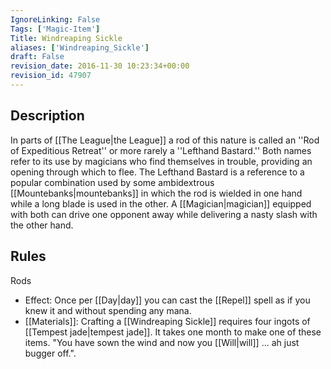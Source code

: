 ```yaml
---
IgnoreLinking: False
Tags: ['Magic-Item']
Title: Windreaping Sickle
aliases: ['Windreaping_Sickle']
draft: False
revision_date: 2016-11-30 10:23:34+00:00
revision_id: 47907
---
```


## Description
In parts of [[The League|the League]] a rod of this nature is called an ''Rod of Expeditious Retreat'' or more rarely a ''Lefthand Bastard.'' Both names refer to its use by magicians who find themselves in trouble, providing an opening through which to flee. The Lefthand Bastard is a reference to a popular combination used by some ambidextrous [[Mountebanks|mountebanks]] in which the rod is wielded in one hand while a long blade is used in the other. A [[Magician|magician]] equipped with both can drive one opponent away while delivering a nasty slash with the other hand.
## Rules
Rods
* Effect: Once per [[Day|day]] you can cast the [[Repel]] spell as if you knew it and without spending any mana.
* [[Materials]]: Crafting a [[Windreaping Sickle]] requires four ingots of [[Tempest jade|tempest jade]]. It takes one month to make one of these items.
"You have sown the wind and now you [[Will|will]] ... ah just bugger off.".